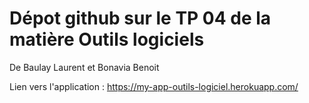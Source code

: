 # Dépot github sur le TP 04 de la matière Outils logiciels
De Baulay Laurent et Bonavia Benoit

Lien vers l'application : https://my-app-outils-logiciel.herokuapp.com/
